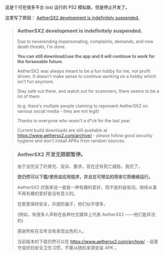
[site-faq]: https://aethersx2.com/faq.html
[repo]: https://www.aethersx2.com/archive
[site]: https://www.aethersx2.com

这是个可在很多平台 (os) 运行的 PS2 模拟器，但是停止开发了。

这里写了原因： [AetherSX2 development is indefinitely suspended.][site]

> ### AetherSX2 development is indefinitely suspended.
> 
> Due to neverending impersonating, complaints, demands, and now death threats, I'm done.
> 
> **You can still download/use the app and it will continue to work for the forseeable future.**
> 
> AetherSX2 was always meant to be a fun hobby for me, not profit driven. It doesn't make sense to continue working on a hobby which isn't fun anymore.
> 
> Stay safe out there, and watch out for scammers, there seems to be a lot of them.
> 
> (e.g. there's multiple people claiming to represent AetherSX2 on various social media - they are not legit)
> 
> Thanks to everyone who wasn't a d*ck for the last year.
> 
> Current build downloads are still available at https://www.aethersx2.com/archive/ - please follow good security hygiene and don't install APKs from random sources.
> 

> ### AetherSX2 开发无限期暂停。
> 
> 由于没完没了的冒充、投诉、要求，现在还有死亡威胁，我完了。
> 
> **您仍然可以下载/使用该应用程序，并且在可预见的将来它将继续运行。**
> 
> AetherSX2 对我来说一直是一种有趣的爱好，而不是利益驱动。继续从事不再有趣的爱好是没有意义的。
> 
> 在那里保持安全，并提防骗子，他们似乎很多。
> 
> (例如，有很多人声称在各种社交媒体上代表 AetherSX2 ——他们是非法的)
> 
> 感谢所有在去年没有表现出色的人。
> 
> 当前版本的下载仍然可以在 https://www.aethersx2.com/archive/ - 请遵守良好的安全卫生习惯，不要从随机来源安装 APK 。
> 

